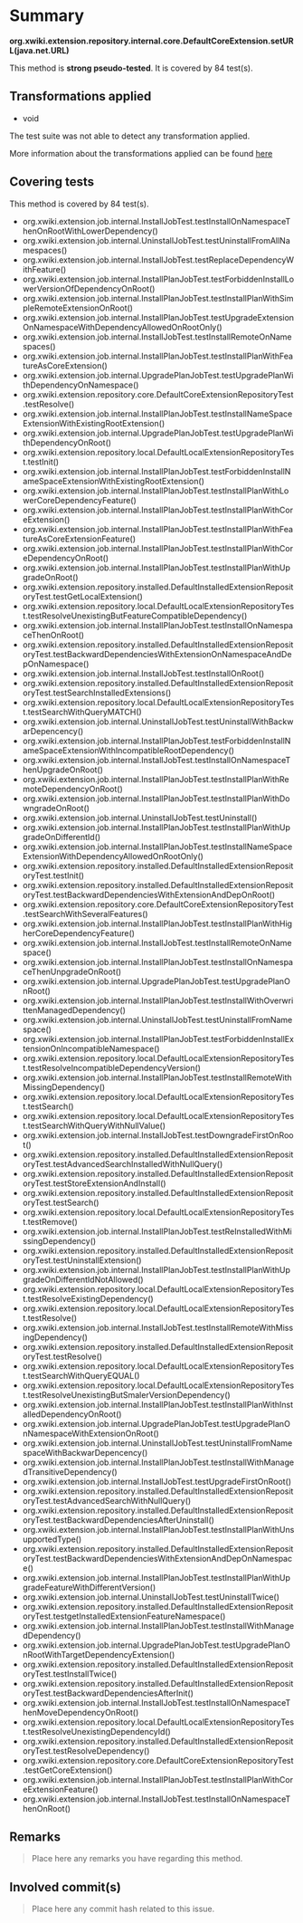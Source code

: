 # Summary
**org.xwiki.extension.repository.internal.core.DefaultCoreExtension.setURL(java.net.URL)**

This method is **strong pseudo-tested**.
It is covered by 84 test(s). 


## Transformations applied

- void


The test suite was not able to detect any transformation applied.

More information about the transformations applied can be found [here](https://github.com/STAMP-project/pitest-descartes)

## Covering tests
This method is covered by 84 test(s).
* org.xwiki.extension.job.internal.InstallJobTest.testInstallOnNamespaceThenOnRootWithLowerDependency()
* org.xwiki.extension.job.internal.UninstallJobTest.testUninstallFromAllNamespaces()
* org.xwiki.extension.job.internal.InstallJobTest.testReplaceDependencyWithFeature()
* org.xwiki.extension.job.internal.InstallPlanJobTest.testForbiddenInstallLowerVersionOfDependencyOnRoot()
* org.xwiki.extension.job.internal.InstallPlanJobTest.testInstallPlanWithSimpleRemoteExtensionOnRoot()
* org.xwiki.extension.job.internal.InstallPlanJobTest.testUpgradeExtensionOnNamespaceWithDependencyAllowedOnRootOnly()
* org.xwiki.extension.job.internal.InstallJobTest.testInstallRemoteOnNamespaces()
* org.xwiki.extension.job.internal.InstallPlanJobTest.testInstallPlanWithFeatureAsCoreExtension()
* org.xwiki.extension.job.internal.UpgradePlanJobTest.testUpgradePlanWithDependencyOnNamespace()
* org.xwiki.extension.repository.core.DefaultCoreExtensionRepositoryTest.testResolve()
* org.xwiki.extension.job.internal.InstallPlanJobTest.testInstallNameSpaceExtensionWithExistingRootExtension()
* org.xwiki.extension.job.internal.UpgradePlanJobTest.testUpgradePlanWithDependencyOnRoot()
* org.xwiki.extension.repository.local.DefaultLocalExtensionRepositoryTest.testInit()
* org.xwiki.extension.job.internal.InstallPlanJobTest.testForbiddenInstallNameSpaceExtensionWithExistingRootExtension()
* org.xwiki.extension.job.internal.InstallPlanJobTest.testInstallPlanWithLowerCoreDependencyFeature()
* org.xwiki.extension.job.internal.InstallPlanJobTest.testInstallPlanWithCoreExtension()
* org.xwiki.extension.job.internal.InstallPlanJobTest.testInstallPlanWithFeatureAsCoreExtensionFeature()
* org.xwiki.extension.job.internal.InstallPlanJobTest.testInstallPlanWithCoreDependencyOnRoot()
* org.xwiki.extension.job.internal.InstallPlanJobTest.testInstallPlanWithUpgradeOnRoot()
* org.xwiki.extension.repository.installed.DefaultInstalledExtensionRepositoryTest.testGetLocalExtension()
* org.xwiki.extension.repository.local.DefaultLocalExtensionRepositoryTest.testResolveUnexistingButFeatureCompatibleDependency()
* org.xwiki.extension.job.internal.InstallPlanJobTest.testInstallOnNamespaceThenOnRoot()
* org.xwiki.extension.repository.installed.DefaultInstalledExtensionRepositoryTest.testBackwardDependenciesWithExtensionOnNamespaceAndDepOnNamespace()
* org.xwiki.extension.job.internal.InstallJobTest.testInstallOnRoot()
* org.xwiki.extension.repository.installed.DefaultInstalledExtensionRepositoryTest.testSearchInstalledExtensions()
* org.xwiki.extension.repository.local.DefaultLocalExtensionRepositoryTest.testSearchWithQueryMATCH()
* org.xwiki.extension.job.internal.UninstallJobTest.testUninstallWithBackwarDepencency()
* org.xwiki.extension.job.internal.InstallPlanJobTest.testForbiddenInstallNameSpaceExtensionWithIncompatibleRootDependency()
* org.xwiki.extension.job.internal.InstallJobTest.testInstallOnNamespaceThenUpgradeOnRoot()
* org.xwiki.extension.job.internal.InstallPlanJobTest.testInstallPlanWithRemoteDependencyOnRoot()
* org.xwiki.extension.job.internal.InstallPlanJobTest.testInstallPlanWithDowngradeOnRoot()
* org.xwiki.extension.job.internal.UninstallJobTest.testUninstall()
* org.xwiki.extension.job.internal.InstallPlanJobTest.testInstallPlanWithUpgradeOnDifferentId()
* org.xwiki.extension.job.internal.InstallPlanJobTest.testInstallNameSpaceExtensionWithDependencyAllowedOnRootOnly()
* org.xwiki.extension.repository.installed.DefaultInstalledExtensionRepositoryTest.testInit()
* org.xwiki.extension.repository.installed.DefaultInstalledExtensionRepositoryTest.testBackwardDependenciesWithExtensionAndDepOnRoot()
* org.xwiki.extension.repository.core.DefaultCoreExtensionRepositoryTest.testSearchWithSeveralFeatures()
* org.xwiki.extension.job.internal.InstallPlanJobTest.testInstallPlanWithHigherCoreDependencyFeature()
* org.xwiki.extension.job.internal.InstallJobTest.testInstallRemoteOnNamespace()
* org.xwiki.extension.job.internal.InstallPlanJobTest.testInstallOnNamespaceThenUnpgradeOnRoot()
* org.xwiki.extension.job.internal.UpgradePlanJobTest.testUpgradePlanOnRoot()
* org.xwiki.extension.job.internal.InstallPlanJobTest.testInstallWithOverwrittenManagedDependency()
* org.xwiki.extension.job.internal.UninstallJobTest.testUninstallFromNamespace()
* org.xwiki.extension.job.internal.InstallPlanJobTest.testForbiddenInstallExtensionOnIncompatibleNamespace()
* org.xwiki.extension.repository.local.DefaultLocalExtensionRepositoryTest.testResolveIncompatibleDependencyVersion()
* org.xwiki.extension.job.internal.InstallPlanJobTest.testInstallRemoteWithMissingDependency()
* org.xwiki.extension.repository.local.DefaultLocalExtensionRepositoryTest.testSearch()
* org.xwiki.extension.repository.local.DefaultLocalExtensionRepositoryTest.testSearchWithQueryWithNullValue()
* org.xwiki.extension.job.internal.InstallJobTest.testDowngradeFirstOnRoot()
* org.xwiki.extension.repository.installed.DefaultInstalledExtensionRepositoryTest.testAdvancedSearchInstalledWithNullQuery()
* org.xwiki.extension.repository.installed.DefaultInstalledExtensionRepositoryTest.testStoreExtensionAndInstall()
* org.xwiki.extension.repository.installed.DefaultInstalledExtensionRepositoryTest.testSearch()
* org.xwiki.extension.repository.local.DefaultLocalExtensionRepositoryTest.testRemove()
* org.xwiki.extension.job.internal.InstallPlanJobTest.testReInstalledWithMissingDependency()
* org.xwiki.extension.repository.installed.DefaultInstalledExtensionRepositoryTest.testUninstallExtension()
* org.xwiki.extension.job.internal.InstallPlanJobTest.testInstallPlanWithUpgradeOnDifferentIdNotAllowed()
* org.xwiki.extension.repository.local.DefaultLocalExtensionRepositoryTest.testResolveExistingDependency()
* org.xwiki.extension.repository.local.DefaultLocalExtensionRepositoryTest.testResolve()
* org.xwiki.extension.job.internal.InstallJobTest.testInstallRemoteWithMissingDependency()
* org.xwiki.extension.repository.installed.DefaultInstalledExtensionRepositoryTest.testResolve()
* org.xwiki.extension.repository.local.DefaultLocalExtensionRepositoryTest.testSearchWithQueryEQUAL()
* org.xwiki.extension.repository.local.DefaultLocalExtensionRepositoryTest.testResolveUnexistingButSmalerVersionDependency()
* org.xwiki.extension.job.internal.InstallPlanJobTest.testInstallPlanWithInstalledDependencyOnRoot()
* org.xwiki.extension.job.internal.UpgradePlanJobTest.testUpgradePlanOnNamespaceWithExtensionOnRoot()
* org.xwiki.extension.job.internal.UninstallJobTest.testUninstallFromNamespaceWithBackwarDepencency()
* org.xwiki.extension.job.internal.InstallPlanJobTest.testInstallWithManagedTransitiveDependency()
* org.xwiki.extension.job.internal.InstallJobTest.testUpgradeFirstOnRoot()
* org.xwiki.extension.repository.installed.DefaultInstalledExtensionRepositoryTest.testAdvancedSearchWithNullQuery()
* org.xwiki.extension.repository.installed.DefaultInstalledExtensionRepositoryTest.testBackwardDependenciesAfterUninstall()
* org.xwiki.extension.job.internal.InstallPlanJobTest.testInstallPlanWithUnsupportedType()
* org.xwiki.extension.repository.installed.DefaultInstalledExtensionRepositoryTest.testBackwardDependenciesWithExtensionAndDepOnNamespace()
* org.xwiki.extension.job.internal.InstallPlanJobTest.testInstallPlanWithUpgradeFeatureWithDifferentVersion()
* org.xwiki.extension.job.internal.UninstallJobTest.testUninstallTwice()
* org.xwiki.extension.repository.installed.DefaultInstalledExtensionRepositoryTest.testgetInstalledExtensionFeatureNamespace()
* org.xwiki.extension.job.internal.InstallPlanJobTest.testInstallWithManagedDependency()
* org.xwiki.extension.job.internal.UpgradePlanJobTest.testUpgradePlanOnRootWithTargetDependencyExtension()
* org.xwiki.extension.repository.installed.DefaultInstalledExtensionRepositoryTest.testInstallTwice()
* org.xwiki.extension.repository.installed.DefaultInstalledExtensionRepositoryTest.testBackwardDependenciesAfterInit()
* org.xwiki.extension.job.internal.InstallJobTest.testInstallOnNamespaceThenMoveDependencyOnRoot()
* org.xwiki.extension.repository.local.DefaultLocalExtensionRepositoryTest.testResolveUnexistingDependencyId()
* org.xwiki.extension.repository.installed.DefaultInstalledExtensionRepositoryTest.testResolveDependency()
* org.xwiki.extension.repository.core.DefaultCoreExtensionRepositoryTest.testGetCoreExtension()
* org.xwiki.extension.job.internal.InstallPlanJobTest.testInstallPlanWithCoreExtensionFeature()
* org.xwiki.extension.job.internal.InstallJobTest.testInstallOnNamespaceThenOnRoot()


## Remarks
> Place here any remarks you have regarding this method.

## Involved commit(s)

> Place here any commit hash related to this issue.
